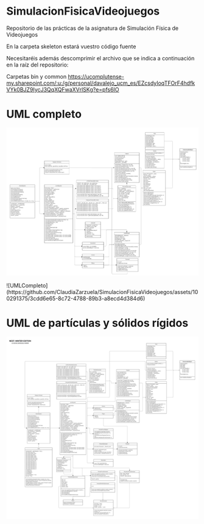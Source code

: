 # SimulacionFisicaVideojuegos
Repositorio de las prácticas de la asignatura de Simulación Física de Videojuegos

En la carpeta skeleton estará vuestro código fuente

Necesitaréis además descomprimir el archivo que se indica a continuación en la raíz del repositorio:

Carpetas bin y common https://ucomplutense-my.sharepoint.com/:u:/g/personal/davalejo_ucm_es/EZcsdyIoqTFOrF4hdfkVYk0BJZ9IycJ3QqXQFwaXVrlSKg?e=pfs6IO

# UML completo
<p align="center"><img src="./imagenesGDD/UMLCompleto.png"></p>![UMLCompleto](https://github.com/ClaudiaZarzuela/SimulacionFisicaVideojuegos/assets/100291375/3cdd6e65-8c72-4788-89b3-a8ecd4d384d6)


# UML de partículas y sólidos rígidos
<p align="center"><img src="./imagenesGDD/UMLParcial.png"></p>
